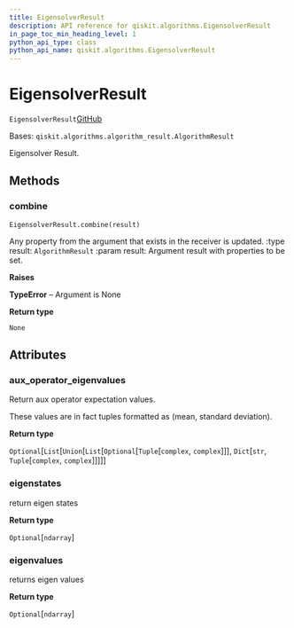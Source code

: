 ```yaml
---
title: EigensolverResult
description: API reference for qiskit.algorithms.EigensolverResult
in_page_toc_min_heading_level: 1
python_api_type: class
python_api_name: qiskit.algorithms.EigensolverResult
---
```


# EigensolverResult

<span id="qiskit.algorithms.EigensolverResult" />

`EigensolverResult`[GitHub](https://github.com/qiskit/qiskit/tree/stable/0.21/qiskit/algorithms/eigen_solvers/eigen_solver.py "view source code")

Bases: `qiskit.algorithms.algorithm_result.AlgorithmResult`

Eigensolver Result.

## Methods

### combine

<span id="qiskit.algorithms.EigensolverResult.combine" />

`EigensolverResult.combine(result)`

Any property from the argument that exists in the receiver is updated. :type result: `AlgorithmResult` :param result: Argument result with properties to be set.

**Raises**

**TypeError** – Argument is None

**Return type**

`None`

## Attributes

<span id="qiskit.algorithms.EigensolverResult.aux_operator_eigenvalues" />

### aux\_operator\_eigenvalues

Return aux operator expectation values.

These values are in fact tuples formatted as (mean, standard deviation).

**Return type**

`Optional`\[`List`\[`Union`\[`List`\[`Optional`\[`Tuple`\[`complex`, `complex`]]], `Dict`\[`str`, `Tuple`\[`complex`, `complex`]]]]]

<span id="qiskit.algorithms.EigensolverResult.eigenstates" />

### eigenstates

return eigen states

**Return type**

`Optional`\[`ndarray`]

<span id="qiskit.algorithms.EigensolverResult.eigenvalues" />

### eigenvalues

returns eigen values

**Return type**

`Optional`\[`ndarray`]

